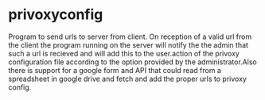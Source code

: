 privoxyconfig
=============
Program to send urls to server from client. On reception of a valid url from the client the program running on the server will notify the the admin that such a url is recieved and will add this to the user.action of the privoxy configuration file according to the option provided by the administrator.Also there is support for a google form and API that could read from a spreadsheet in google drive and fetch and add the proper urls to privoxy config.
